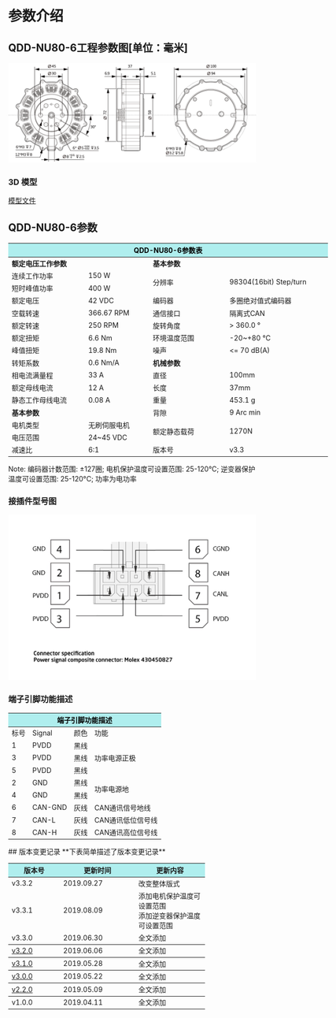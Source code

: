 # 参数介绍 
## QDD-NU80-6工程参数图[单位：毫米]
![QDD-NU80-6_v3_3]( ../../img/QDD_NU80-6_v3_3三视图.png ) 
### 3D 模型
[模型文件]( ../../3DModel/QDD_NU80-6_v3_3.step.zip )


## QDD-NU80-6参数

<table style="width:650px"><thead><tr><th colspan="4" style="background: PaleTurquoise; color: black;">QDD-NU80-6参数表</th></tr></thead><tbody><tr><td colspan="2"><b>额定电压工作参数</b></td><td colspan="2"><b>基本参数</b></td></tr><tr><td style="width:175px">连续工作功率</td><td style="width:135px">150 W</td><td style="width:130px"  rowspan="2">分辨率</td><td style="width:220px"  rowspan="2">98304(16bit) Step/turn</td></tr><tr><td style="width:175px">短时峰值功率</td><td style="width:135px">400 W</td></tr><tr><td>额定电压</td><td>42 VDC</td><td>编码器</td><td>多圈绝对值式编码器</td></tr><tr><td>空载转速</td><td>366.67 RPM</td><td>通信接口</td><td>隔离式CAN</td></tr><tr><td>额定转速</td><td>250 RPM</td><td>旋转角度</td><td>> 360.0 °</td></tr><tr><td>额定扭矩</td><td>6.6 Nm</td><td>环境温度范围</td><td>-20~+80 °C</td></tr><td>峰值扭矩</td><td>19.8 Nm</td><td>噪声</td><td><= 70 dB(A)</td></tr><tr><td>转矩系数</td><td>0.6 Nm/A</td><td colspan="2"><b>机械参数</b></td></tr><tr><td>相电流满量程</td><td>33 A</td><td style="width:175px">直径</td><td style="width:175px">100mm</td></tr><tr><td>额定母线电流</td><td>12 A</td><td>长度</td><td>37mm</td></tr><tr><td>静态工作母线电流</td><td>0.08 A</td><td>重量</td><td>453.1 g</td></tr> <tr><td colspan="2"><b>基本参数</b></td><td>背隙</td><td>9 Arc min</td></tr><tr><td>电机类型</td><td>无刷伺服电机</td><td rowspan="2">额定静态载荷</td rowspan="2"><td rowspan="2">1270N</td rowspan="2"></tr><tr><td>电压范围</td><td>24~45 VDC</td></tr><tr><td>减速比</td><td>6:1</td><td>版本号</td><td>v3.3</td></tr></tbody></table>

 Note: 编码器计数范围: ±127圈; 电机保护温度可设置范围: 25-120°C; 逆变器保护温度可设置范围: 25-120°C; 功率为电功率 


### 接插件型号图

<img src="../../img/配线2-2.png" style="width:600px">

### 端子引脚功能描述

<table class="tableizer-table" style="width:390px">
 <thead><tr class="tableizer-firstrow"><th colspan="4" style="background: PaleTurquoise; color: black;">端子引脚功能描述</th></tr></thead><tbody><tr><td>标号</td><td>Signal</td><td>颜色</td><td>功能</td></tr><tr><td>1</td><td>PVDD</td><td>黑线</td><td rowspan="3">功率电源正极</td></tr><tr><td>3</td><td>PVDD</td><td>黑线</td></tr><tr><td>5</td><td>PVDD</td><td>黑线</td></tr><tr><td>2</td><td>GND</td><td>黑线</td> <td rowspan="2">功率电源地</td></tr><tr><td>4</td><td>GND</td><td>黑线</td></tr><tr><td>6</td><td>CAN-GND</td><td>灰线</td><td>CAN通讯信号地线</td></tr><tr><td>7</td><td>CAN-L</td><td>灰线</td><td>CAN通讯低位信号线</td></tr><tr><td>8</td><td>CAN-H</td><td>灰线</td><td>CAN通讯高位信号线</td></tr></tbody></table>
 </tbody></table>
## 版本变更记录
**下表简单描述了版本变更记录**

<table style="width:400px"><thead><tr style="background:PaleTurquoise"><th style="width:100px">版本号</th><th style="width:150px">更新时间</th><th style="width:150px">更新内容</th></tr></thead><tbody><tr><td>v3.3.2</td><td>2019.09.27</td><td>改变整体版式</td></tr><tr><td>v3.3.1</td><td>2019.08.09</td><td>添加电机保护温度可设置范围 <br>添加逆变器保护温度可设置范围 </td></tr><tr><td>v3.3.0</td><td>2019.06.30</td><td>全文添加</th></tr></thead><tbody><tr><td><a href="http://wiki.innfos.com/wiki/cn/index.html#!pages/QDD-NU80-6_v3_2.md">v3.2.0 </a></td><td>2019.06.06</td><td>全文添加</th></tr></thead><tbody><tr><td><a href="http://wiki.innfos.com/wiki/cn/index.html#!pages/QDD-NU80-6_v3_1.md">v3.1.0 </a></td><td>2019.05.28</td><td>全文添加</th></tr></thead><tbody><tr><td><a href="http://wiki.innfos.com/wiki/cn/index.html#!pages/QDD-NU80-6_v3_0.md">v3.0.0 </a></td><td>2019.05.22</td><td>全文添加</th></tr></thead><tbody><tr><td><a href="http://wiki.innfos.com/wiki/cn/index.html#!pages/QDD-NU80-6_v2_2.md">v2.2.0 </a></td><td>2019.05.09</td><td>全文添加</th></tr></thead><tbody><tr><td>v1.0.0</td><td>2019.04.11</td><td>全文添加</td></tbody></table>
